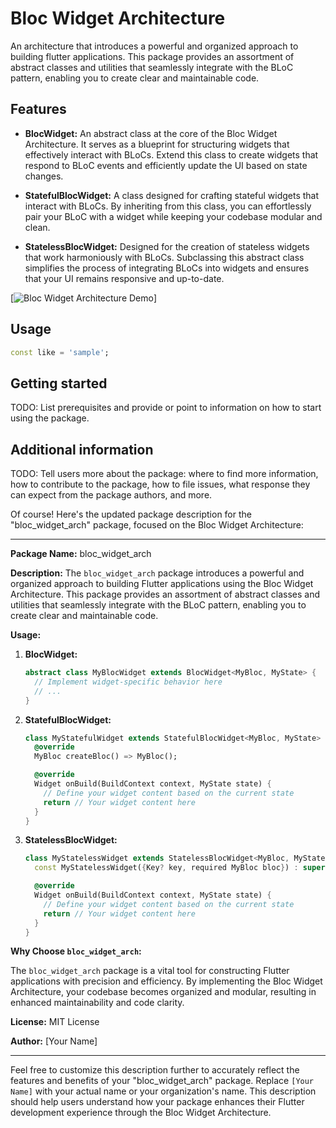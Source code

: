 <!--
This README describes the package. If you publish this package to pub.dev,
this README's contents appear on the landing page for your package.

For information about how to write a good package README, see the guide for
[writing package pages](https://dart.dev/guides/libraries/writing-package-pages).

For general information about developing packages, see the Dart guide for
[creating packages](https://dart.dev/guides/libraries/create-library-packages)
and the Flutter guide for
[developing packages and plugins](https://flutter.dev/developing-packages).
-->

# Bloc Widget Architecture
An architecture that introduces a powerful and organized approach to 
building flutter applications. This package provides an assortment 
of abstract classes and utilities that seamlessly integrate with the 
BLoC pattern, enabling you to create clear and maintainable code.

## Features

- **BlocWidget:** An abstract class at the core of the Bloc Widget Architecture. It serves as a blueprint for structuring widgets that effectively interact with BLoCs. Extend this class to create widgets that respond to BLoC events and efficiently update the UI based on state changes.

- **StatefulBlocWidget:** A class designed for crafting stateful widgets that interact with BLoCs. By inheriting from this class, you can effortlessly pair your BLoC with a widget while keeping your codebase modular and clean.

- **StatelessBlocWidget:** Designed for the creation of stateless widgets that work harmoniously with BLoCs. Subclassing this abstract class simplifies the process of integrating BLoCs into widgets and ensures that your UI remains responsive and up-to-date.

[![Bloc Widget Architecture Demo](https://youtube.com/shorts/AtTm9fgdTXU?feature=share)]

## Usage

```dart
const like = 'sample';
```

## Getting started

TODO: List prerequisites and provide or point to information on how to
start using the package.

## Additional information

TODO: Tell users more about the package: where to find more information, how to
contribute to the package, how to file issues, what response they can expect
from the package authors, and more.




Of course! Here's the updated package description for the "bloc_widget_arch" package, focused on the Bloc Widget Architecture:

---

**Package Name:** bloc_widget_arch

**Description:** The `bloc_widget_arch` package introduces a powerful and organized approach to building Flutter applications using the Bloc Widget Architecture. This package provides an assortment of abstract classes and utilities that seamlessly integrate with the BLoC pattern, enabling you to create clear and maintainable code.


**Usage:**

1. **BlocWidget:**
   ```dart
   abstract class MyBlocWidget extends BlocWidget<MyBloc, MyState> {
     // Implement widget-specific behavior here
     // ...
   }
   ```

2. **StatefulBlocWidget:**
   ```dart
   class MyStatefulWidget extends StatefulBlocWidget<MyBloc, MyState> {
     @override
     MyBloc createBloc() => MyBloc();

     @override
     Widget onBuild(BuildContext context, MyState state) {
       // Define your widget content based on the current state
       return // Your widget content here
     }
   }
   ```

3. **StatelessBlocWidget:**
   ```dart
   class MyStatelessWidget extends StatelessBlocWidget<MyBloc, MyState> {
     const MyStatelessWidget({Key? key, required MyBloc bloc}) : super(key: key, bloc: bloc);

     @override
     Widget onBuild(BuildContext context, MyState state) {
       // Define your widget content based on the current state
       return // Your widget content here
     }
   }
   ```

**Why Choose `bloc_widget_arch`:**

The `bloc_widget_arch` package is a vital tool for constructing Flutter applications with precision and efficiency. By implementing the Bloc Widget Architecture, your codebase becomes organized and modular, resulting in enhanced maintainability and code clarity.

**License:** MIT License

**Author:** [Your Name]

---

Feel free to customize this description further to accurately reflect the features and benefits of your "bloc_widget_arch" package. Replace `[Your Name]` with your actual name or your organization's name. This description should help users understand how your package enhances their Flutter development experience through the Bloc Widget Architecture.